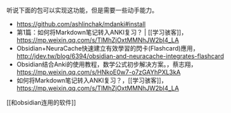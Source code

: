听说下面的包可以实现这功能，但是需要一些动手能力。
- https://github.com/ashlinchak/mdanki#install 
- 第1篇：如何将Markdown笔记转入ANKI复习？ | [[学习骇客]]，https://mp.weixin.qq.com/s/TlMhZjOxtMMNhJW2bI4_LA
- Obsidian+NeuraCache快速建立有效學習的閃卡(Flashcard)應用，http://jdev.tw/blog/6394/obsidian-and-neuracache-integrates-flashcard
- Obsidian结合Anki的使用教程，数学公式初步解决方案。，蔡志翔，https://mp.weixin.qq.com/s/HNkoE0w7-o7zGAYhPXL3kA
- 如何将Markdown笔记转入ANKI复习？，[[学习骇客]]，https://mp.weixin.qq.com/s/TlMhZjOxtMMNhJW2bI4_LA 


[[和obsidian连用的软件]]